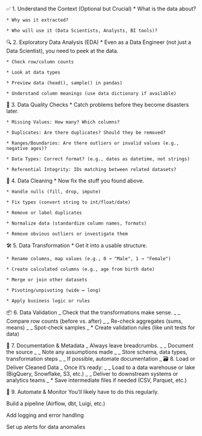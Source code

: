 ✅ 1. Understand the Context (Optional but Crucial) \* What is the data about?

    * Why was it extracted?

    * Who will use it (Data Scientists, Analysts, BI tools)?

🔍 2. Exploratory Data Analysis (EDA) \* Even as a Data Engineer (not just a Data Scientist), you need to peek at the data.

    * Check row/column counts

    * Look at data types

    * Preview data (head(), sample() in pandas)

    * Understand column meanings (use data dictionary if available)

🚦 3. Data Quality Checks \* Catch problems before they become disasters later.

    * Missing Values: How many? Which columns?

    * Duplicates: Are there duplicates? Should they be removed?

    * Ranges/Boundaries: Are there outliers or invalid values (e.g., negative ages)?

    * Data Types: Correct format? (e.g., dates as datetime, not strings)

    * Referential Integrity: IDs matching between related datasets?

🧹 4. Data Cleaning \* Now fix the stuff you found above.

    * Handle nulls (fill, drop, impute)

    * Fix types (convert string to int/float/date)

    * Remove or label duplicates

    * Normalize data (standardize column names, formats)

    * Remove obvious outliers or investigate them

🛠️ 5. Data Transformation \* Get it into a usable structure.

    * Rename columns, map values (e.g., 0 → "Male", 1 → "Female")

    * Create calculated columns (e.g., age from birth date)

    * Merge or join other datasets

    * Pivoting/unpivoting (wide ↔ long)

    * Apply business logic or rules

📦 6. Data Validation
_ Check that the transformations make sense.
_
_ Compare row counts (before vs. after)
_
_ Re-check aggregates (sums, means)
_
_ Spot-check samples
_ \* Create validation rules (like unit tests for data)

🧾 7. Documentation & Metadata
_ Always leave breadcrumbs.
_
_ Document the source
_
_ Note any assumptions made
_
_ Store schema, data types, transformation steps
_
_ If possible, automate documentation
_
🗃️ 8. Load or Deliver Cleaned Data
_ Once it’s ready:
_
_ Load to a data warehouse or lake (BigQuery, Snowflake, S3, etc.)
_
_ Deliver to downstream systems or analytics teams
_ \* Save intermediate files if needed (CSV, Parquet, etc.)

🔄 9. Automate & Monitor
You’ll likely have to do this regularly.

Build a pipeline (Airflow, dbt, Luigi, etc.)

Add logging and error handling

Set up alerts for data anomalies
